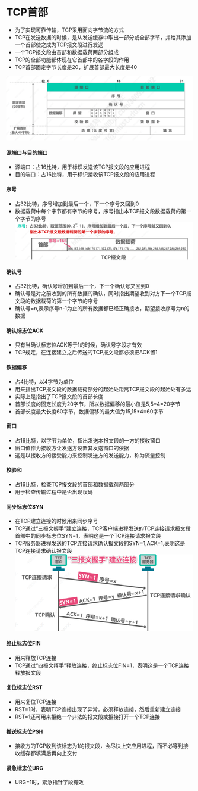 # TCP首部
* 为了实现可靠传输，TCP采用面向字节流的方式
* TCP在发送数据的时候，是从发送缓存中取出一部分或全部字节，并给其添加一个首部使之成为TCP报文段进行发送
* 一个TCP报文段由首部和数据载荷两部分组成
* TCP的全部功能都体现在它首部中的各字段的作用
* TCP首部固定字节长度是20，扩展首部最大长度是40

![](../pic/network_protocol/tcphead.png)
#### 源端口与目的端口
* 源端口：占16比特，用于标识发送该TCP报文段的应用进程
* 目的端口：占16比特，用于标识接收该TCP报文段的应用进程

#### 序号
* 占32比特，序号增加到最后一个，下一个序号又回到0
* 数据载荷中每个字节都有字节的序号，序号指出本TCP报文段数据载荷的第一个字节的序号
![](../pic/network_protocol/tcphead2.png)

#### 确认号
* 占32比特，确认号增加到最后一个，下一个确认号又回到0
* 确认号是对之前收到的所有数据的确认，同时指出期望收到对方下一个TCP报文段的数据载荷的第一个字节的序号
* 确认号=n,表示序号n-1为止的所有数据都已经正确接收，期望接收序号为n的数据

#### 确认标志位ACK
* 只有当确认标志位ACK等于1的时候，确认号字段才有效
* TCP规定，在连接建立之后传送的TCP报文段都必须把ACK置1

#### 数据偏移
* 占4比特，以4字节为单位
* 用来指出TCP报文段的数据载荷部分的起始处距离TCP报文段的起始处有多远
* 实际上是指出了TCP报文段的首部长度
* 首部长度的固定长度为20字节，所以数据偏移的最小值是5,5*4=20字节
* 首部长度最大长度60字节，数据偏移的最大值为15,15*4=60字节

#### 窗口
* 占16比特，以字节为单位，指出发送本报文段的一方的接收窗口
* 窗口值作为接收方让发送方设置其发送窗口的依据
* 这是以接收方的接受能力来控制发送方的发送能力，称为流量控制

#### 校验和
* 占16比特，检查TCP报文段的首部和数据载荷两部分
* 用于检查传输过程中是否出现误码

#### 同步标志位SYN
* 在TCP建立连接的时候用来同步序号
* TCP通过“三报文握手”建立连接，TCP客户端进程发送的TCP连接请求报文段首部中的同步标志位SYN=1，表明这是一个TCP连接请求报文段
* TCP服务器进程发送的TCP连接请求确认报文段的SYN=1,ACK=1,表明这是TCP连接请求确认报文段
![](../pic/network_protocol/tcphead3.png)

#### 终止标志位FIN
* 用来释放TCP连接
* TCP通过“四报文挥手”释放连接，终止标志位FIN=1，表明这是一个TCP连接释放报文段

#### 复位标志位RST
* 用来复位TCP连接
* RST=1时，表明TCP连接出现了异常，必须释放连接，然后重新建立连接
* RST=1还可用来拒绝一个非法的报文段或拒接打开一个TCP连接

#### 推送标志位PSH
* 接收方的TCP收到该标志为1的报文段，会尽快上交应用进程，而不必等到接收缓存都填满后再向上交付

#### 紧急标志位URG
* URG=1时，紧急指针字段有效
